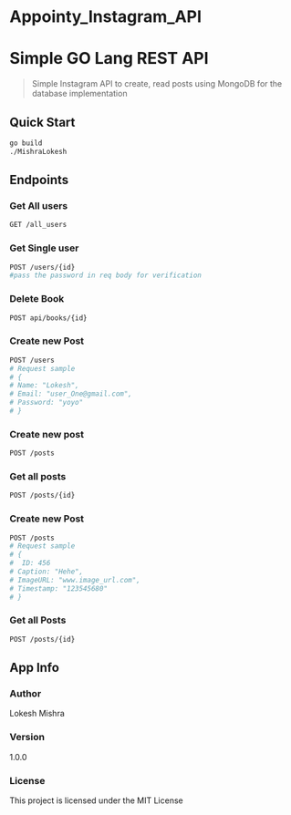 # Appointy_Instagram_API

# Simple GO Lang REST API

> Simple Instagram API to create, read posts using MongoDB for the database implementation

## Quick Start

```bash
go build
./MishraLokesh
```

## Endpoints

### Get All users

```bash
GET /all_users
```

### Get Single user

```bash
POST /users/{id}
#pass the password in req body for verification
```

### Delete Book

```bash
POST api/books/{id}
```

### Create new Post
``` bash
POST /users
# Request sample
# {
# Name: "Lokesh",
# Email: "user_One@gmail.com",
# Password: "yoyo"
# }
```

### Create new post
```bash
POST /posts
```

### Get all posts
```bash
POST /posts/{id}
```

### Create new Post
``` bash
POST /posts
# Request sample
# {
#  ID: 456
# Caption: "Hehe",
# ImageURL: "www.image_url.com",
# Timestamp: "123545680"
# }
```

### Get all Posts
``` bash
POST /posts/{id}

```

## App Info

### Author

Lokesh Mishra

### Version

1.0.0

### License

This project is licensed under the MIT License
```
